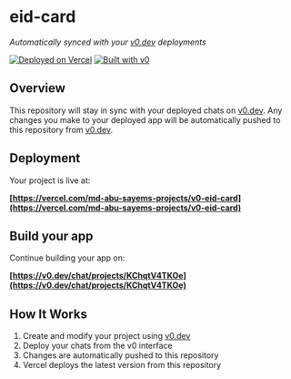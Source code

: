 # eid-card

*Automatically synced with your [v0.dev](https://v0.dev) deployments*

[![Deployed on Vercel](https://img.shields.io/badge/Deployed%20on-Vercel-black?style=for-the-badge&logo=vercel)](https://vercel.com/md-abu-sayems-projects/v0-eid-card)
[![Built with v0](https://img.shields.io/badge/Built%20with-v0.dev-black?style=for-the-badge)](https://v0.dev/chat/projects/KChqtV4TKOe)

## Overview

This repository will stay in sync with your deployed chats on [v0.dev](https://v0.dev).
Any changes you make to your deployed app will be automatically pushed to this repository from [v0.dev](https://v0.dev).

## Deployment

Your project is live at:

**[https://vercel.com/md-abu-sayems-projects/v0-eid-card](https://vercel.com/md-abu-sayems-projects/v0-eid-card)**

## Build your app

Continue building your app on:

**[https://v0.dev/chat/projects/KChqtV4TKOe](https://v0.dev/chat/projects/KChqtV4TKOe)**

## How It Works

1. Create and modify your project using [v0.dev](https://v0.dev)
2. Deploy your chats from the v0 interface
3. Changes are automatically pushed to this repository
4. Vercel deploys the latest version from this repository